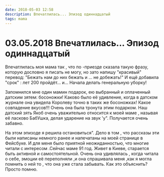 ```yaml
---
date: 2018-05-03 12:58
description: Впечатлилась... Эпизод одиннадцатый
tags: mama
---
```

# 03.05.2018 Впечатлилась... Эпизод одиннадцатый

Впечатлилась моя мама так , что по -приезде сказала такую фразу, которую дословно я писать не могу, но зато напишу "красивый" перевод: "Бежать нам до них бежать и ... не добежать!" И ещё добавила "срок" : лет 200 пройдёт... и... Начала делать генеральную уборку!

Запомнился мне один мамин подарок, ею выбранный и оплаченный датским зятем: босоножки! Каково было её удивление, когда в датском журнале она увидела Королеву точно в таких же босоножках! Какое совпадение вкусов!!! Очень она была тронута этим подарком. Наш датский зять Якоб очень уважительно относится к моей маме , называя её ласково БабУшка, делая ударение на звук 'у". Получается очень забавно.

На этом эпизоде я решила остановиться". Дело в том , что рассказы эти были написаны немного ранее и напечатаны на моей странице в Фейсбуке. И для меня было приятной неожиданностью, что многие читали с интересом .Сейчас маме 91 год. Живет в Киеве, старается быть активной и самостоятельной. Очень она удивлялась , когда читала о себе, эмоции её переполняли ,и она спрашивала меня ,как я могла помнить о ней то , что она уже стала забывать. Как это объяснить? Просто помню.
